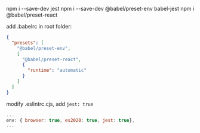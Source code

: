 npm i --save-dev jest
npm i --save-dev @babel/preset-env babel-jest
npm i @babel/preset-react

add .babelrc in root folder:

```json
{
  "presets": [
    "@babel/preset-env",
    [
      "@babel/preset-react",
      {
        "runtime": "automatic"
      }
    ]
  ]
}
```

modify .eslintrc.cjs, add `jest: true`

```cjs
...
env: { browser: true, es2020: true, jest: true},
...
```

